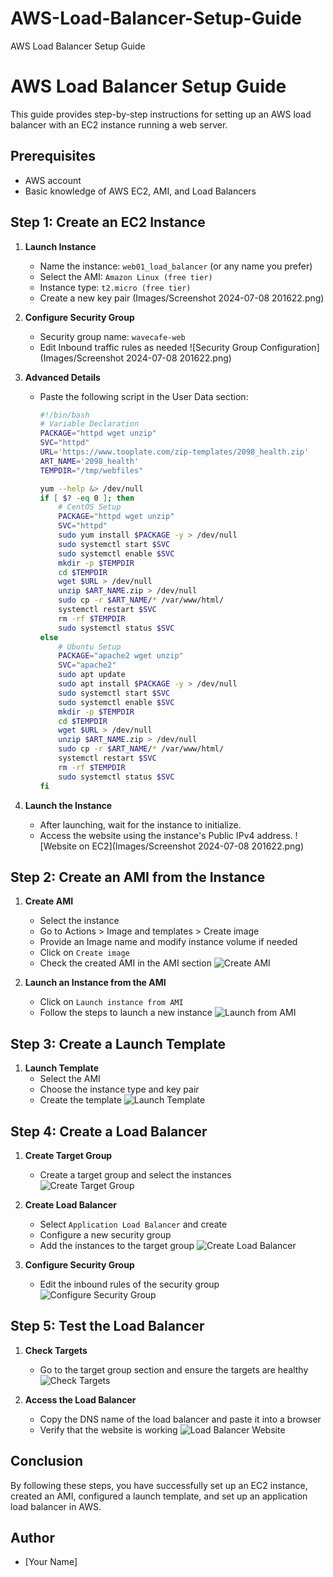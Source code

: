 # AWS-Load-Balancer-Setup-Guide
AWS Load Balancer Setup Guide
# AWS Load Balancer Setup Guide

This guide provides step-by-step instructions for setting up an AWS load balancer with an EC2 instance running a web server.

## Prerequisites

- AWS account
- Basic knowledge of AWS EC2, AMI, and Load Balancers

## Step 1: Create an EC2 Instance

1. **Launch Instance**
   - Name the instance: `web01_load_balancer` (or any name you prefer)
   - Select the AMI: `Amazon Linux (free tier)`
   - Instance type: `t2.micro (free tier)`
   - Create a new key pair
    (Images/Screenshot 2024-07-08 201622.png)

2. **Configure Security Group**
   - Security group name: `wavecafe-web`
   - Edit Inbound traffic rules as needed
   ![Security Group Configuration](Images/Screenshot 2024-07-08 201622.png)

3. **Advanced Details**
   - Paste the following script in the User Data section:

     ```bash
     #!/bin/bash
     # Variable Declaration
     PACKAGE="httpd wget unzip"
     SVC="httpd"
     URL='https://www.tooplate.com/zip-templates/2098_health.zip'
     ART_NAME='2098_health'
     TEMPDIR="/tmp/webfiles"

     yum --help &> /dev/null
     if [ $? -eq 0 ]; then
         # CentOS Setup
         PACKAGE="httpd wget unzip"
         SVC="httpd"
         sudo yum install $PACKAGE -y > /dev/null
         sudo systemctl start $SVC
         sudo systemctl enable $SVC
         mkdir -p $TEMPDIR
         cd $TEMPDIR
         wget $URL > /dev/null
         unzip $ART_NAME.zip > /dev/null
         sudo cp -r $ART_NAME/* /var/www/html/
         systemctl restart $SVC
         rm -rf $TEMPDIR
         sudo systemctl status $SVC
     else
         # Ubuntu Setup
         PACKAGE="apache2 wget unzip"
         SVC="apache2"
         sudo apt update
         sudo apt install $PACKAGE -y > /dev/null
         sudo systemctl start $SVC
         sudo systemctl enable $SVC
         mkdir -p $TEMPDIR
         cd $TEMPDIR
         wget $URL > /dev/null
         unzip $ART_NAME.zip > /dev/null
         sudo cp -r $ART_NAME/* /var/www/html/
         systemctl restart $SVC
         rm -rf $TEMPDIR
         sudo systemctl status $SVC
     fi
     ```

4. **Launch the Instance**
   - After launching, wait for the instance to initialize.
   - Access the website using the instance's Public IPv4 address.
   ![Website on EC2](Images/Screenshot 2024-07-08 201622.png)

## Step 2: Create an AMI from the Instance

1. **Create AMI**
   - Select the instance
   - Go to Actions > Image and templates > Create image
   - Provide an Image name and modify instance volume if needed
   - Click on `Create image`
   - Check the created AMI in the AMI section
   ![Create AMI](images/create-ami.png)

2. **Launch an Instance from the AMI**
   - Click on `Launch instance from AMI`
   - Follow the steps to launch a new instance
   ![Launch from AMI](images/launch-from-ami.png)

## Step 3: Create a Launch Template

1. **Launch Template**
   - Select the AMI
   - Choose the instance type and key pair
   - Create the template
   ![Launch Template](images/launch-template.png)

## Step 4: Create a Load Balancer

1. **Create Target Group**
   - Create a target group and select the instances
   ![Create Target Group](images/create-target-group.png)

2. **Create Load Balancer**
   - Select `Application Load Balancer` and create
   - Configure a new security group
   - Add the instances to the target group
   ![Create Load Balancer](images/create-load-balancer.png)

3. **Configure Security Group**
   - Edit the inbound rules of the security group
   ![Configure Security Group](images/configure-security-group.png)

## Step 5: Test the Load Balancer

1. **Check Targets**
   - Go to the target group section and ensure the targets are healthy
   ![Check Targets](images/check-targets.png)

2. **Access the Load Balancer**
   - Copy the DNS name of the load balancer and paste it into a browser
   - Verify that the website is working
   ![Load Balancer Website](images/load-balancer-website.png)

## Conclusion

By following these steps, you have successfully set up an EC2 instance, created an AMI, configured a launch template, and set up an application load balancer in AWS.

## Author

- [Your Name]

